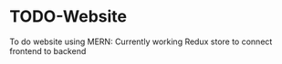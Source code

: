 # TODO-Website

To do website using MERN:
Currently working Redux store to connect frontend to backend
